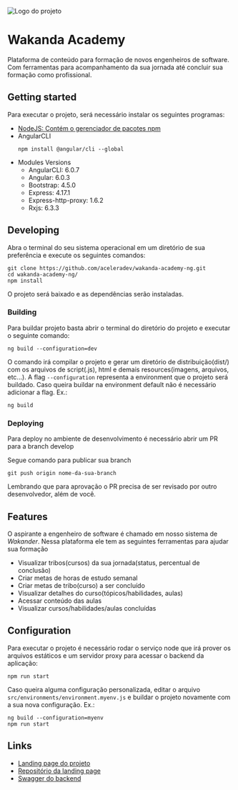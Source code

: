 ![Logo do projeto](https://wakanda-home-ng.herokuapp.com/assets/images/logo-wakanda.png)

# Wakanda Academy
Plataforma de conteúdo para formação de novos engenheiros de software. Com ferramentas para acompanhamento da sua jornada até concluir sua formação como profissional.

## Getting started

Para executar o projeto, será necessário instalar os seguintes programas:
* [NodeJS: Contém o gerenciador de pacotes npm](https://nodejs.org/pt-br/download/)
* AngularCLI
	```shell
	npm install @angular/cli --global
	```
* Modules Versions
	* AngularCLI: 6.0.7
	* Angular: 6.0.3
	* Bootstrap: 4.5.0
	* Express: 4.17.1
	* Express-http-proxy: 1.6.2
	* Rxjs: 6.3.3
## Developing

Abra o terminal do seu sistema operacional em um diretório de sua preferência e execute os seguintes comandos:

```shell
git clone https://github.com/aceleradev/wakanda-academy-ng.git
cd wakanda-academy-ng/
npm install
```

O projeto será baixado e as dependências serão instaladas.

### Building

Para buildar projeto basta abrir o terminal do diretório do projeto e executar o seguinte comando:
```shell
ng build --configuration=dev
```
O comando irá compilar o projeto e gerar um diretório de distribuição(dist/) com os arquivos de script(.js), html e demais resources(imagens, arquivos, etc...).
A flag `--configuration` representa a environment que o projeto será buildado. Caso queira buildar na environment default não é necessário adicionar a flag. Ex.:
```shell
ng build
```

### Deploying

Para deploy no ambiente de desenvolvimento é necessário abrir um PR para a branch develop

Segue comando para publicar sua branch
```shell
git push origin nome-da-sua-branch
```
Lembrando que para aprovação o PR precisa de ser revisado por outro desenvolvedor, além de você.

## Features


O aspirante a engenheiro de software é chamado em nosso sistema de *Wakander*. Nessa plataforma ele tem as seguintes ferramentas para ajudar sua formação
* Visualizar tribos(cursos) da sua jornada(status, percentual de conclusão)
* Criar metas de horas de estudo semanal
* Criar metas de tribo(curso) a ser concluído
* Visualizar detalhes do curso(tópicos/habilidades, aulas)
* Acessar conteúdo das aulas
* Visualizar cursos/habilidades/aulas concluídas



## Configuration
Para executar o projeto é necessário rodar o serviço node que irá prover os arquivos estáticos e um servidor proxy para acessar o backend da aplicação:
```shell
npm run start
```
Caso queira alguma configuração personalizada, editar o arquivo `src/environments/environment.myenv.js` e buildar o projeto novamente com a sua nova configuração. Ex.:
```shell
ng build --configuration=myenv
npm run start
```
## Links


- [Landing page do projeto](https://wakanda-landginpage-ng.herokuapp.com)
- [Repositório da landing page](https://github.com/aceleradev/wakanda-landingpage-ng)
- [Swagger do backend](https://wakanda-academy-be.herokuapp.com/wakanda/app/v1/swagger-ui.html)